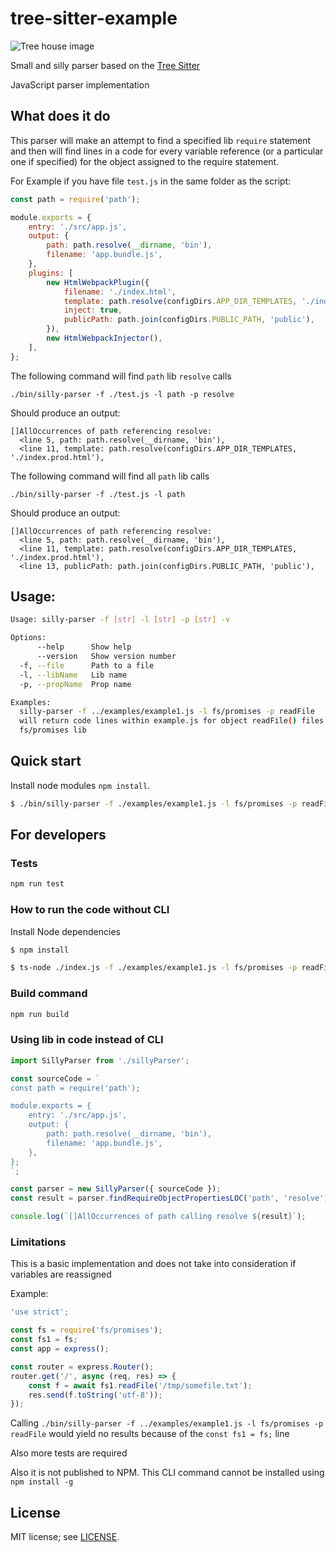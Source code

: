 # tree-sitter-example

![Tree house image](https://tree-sitter.github.io/tree-sitter/assets/images/tree-sitter-small.png 'Tree house image')

Small and silly parser based on the [Tree Sitter](https://tree-sitter.github.io/tree-sitter/)

JavaScript parser implementation

## What does it do

This parser will make an attempt to find a specified lib `require` statement and then will find lines in a code for every variable reference (or a particular one if specified) for the object assigned to the require statement.

For Example if you have file `test.js` in the same folder as the script:

```javascript
const path = require('path');

module.exports = {
    entry: './src/app.js',
    output: {
        path: path.resolve(__dirname, 'bin'),
        filename: 'app.bundle.js',
    },
    plugins: [
        new HtmlWebpackPlugin({
            filename: './index.html',
            template: path.resolve(configDirs.APP_DIR_TEMPLATES, './index.prod.html'),
            inject: true,
            publicPath: path.join(configDirs.PUBLIC_PATH, 'public'),
        }),
        new HtmlWebpackInjector(),
    ],
};
```

The following command will find `path` lib `resolve` calls

```
./bin/silly-parser -f ./test.js -l path -p resolve
```

Should produce an output:

```
[]AllOccurrences of path referencing resolve:
  <line 5, path: path.resolve(__dirname, 'bin'),
  <line 11, template: path.resolve(configDirs.APP_DIR_TEMPLATES, './index.prod.html'),
```

The following command will find all `path` lib calls

```
./bin/silly-parser -f ./test.js -l path
```

Should produce an output:

```
[]AllOccurrences of path referencing resolve:
  <line 5, path: path.resolve(__dirname, 'bin'),
  <line 11, template: path.resolve(configDirs.APP_DIR_TEMPLATES, './index.prod.html'),
  <line 13, publicPath: path.join(configDirs.PUBLIC_PATH, 'public'),
```

## Usage:

```bash
Usage: silly-parser -f [str] -l [str] -p [str] -v

Options:
      --help      Show help                                            [boolean]
      --version   Show version number                                  [boolean]
  -f, --file      Path to a file                                      [required]
  -l, --libName   Lib name                                            [required]
  -p, --propName  Prop name

Examples:
  silly-parser -f ../examples/example1.js -l fs/promises -p readFile
  will return code lines within example.js for object readFile() files for
  fs/promises lib
```

## Quick start

Install node modules `npm install`.

```bash
$ ./bin/silly-parser -f ./examples/example1.js -l fs/promises -p readFile
```

## For developers

### Tests

```bash
npm run test
```

### How to run the code without CLI

Install Node dependencies

```bash
$ npm install
```

```bash
$ ts-node ./index.js -f ./examples/example1.js -l fs/promises -p readFile -v
```

### Build command

```bash
npm run build
```

### Using lib in code instead of CLI

```typescript
import SillyParser from './sillyParser';

const sourceCode = `
const path = require('path');

module.exports = {
    entry: './src/app.js',
    output: {
        path: path.resolve(__dirname, 'bin'),
        filename: 'app.bundle.js',
    },
};
`;

const parser = new SillyParser({ sourceCode });
const result = parser.findRequireObjectPropertiesLOC('path', 'resolve');

console.log(`[]AllOccurrences of path calling resolve ${result}`);
```

### Limitations

This is a basic implementation and does not take into consideration if variables are reassigned

Example:

```javascript
'use strict';

const fs = require('fs/promises');
const fs1 = fs;
const app = express();

const router = express.Router();
router.get('/', async (req, res) => {
    const f = await fs1.readFile('/tmp/somefile.txt');
    res.send(f.toString('utf-8'));
});
```

Calling `./bin/silly-parser -f ../examples/example1.js -l fs/promises -p readFile` would yield no results because of the `const fs1 = fs;` line

Also more tests are required

Also it is not published to NPM. This CLI command cannot be installed using `npm install -g`

## License

MIT license; see [LICENSE](./LICENSE).
